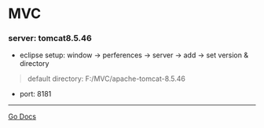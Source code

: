 MVC
===
### server: tomcat8.5.46
* eclipse setup: window -> perferences -> server -> add -> set version & directory
> default directory: F:\/MVC/apache-tomcat-8.5.46
* port: 8181

---
[Go Docs](https://github.com/MristerWing/PrivateProject/tree/subDrive/5.MVC/Docs)